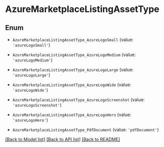 # AzureMarketplaceListingAssetType


## Enum

* `AzureMarketplaceListingAssetType_AzureLogoSmall` (value: `'azureLogoSmall'`)

* `AzureMarketplaceListingAssetType_AzureLogoMedium` (value: `'azureLogoMedium'`)

* `AzureMarketplaceListingAssetType_AzureLogoLarge` (value: `'azureLogoLarge'`)

* `AzureMarketplaceListingAssetType_AzureLogoWide` (value: `'azureLogoWide'`)

* `AzureMarketplaceListingAssetType_AzureLogoScreenshot` (value: `'azureLogoScreenshot'`)

* `AzureMarketplaceListingAssetType_AzureLogoHero` (value: `'azureLogoHero'`)

* `AzureMarketplaceListingAssetType_PdfDocument` (value: `'pdfDocument'`)

[[Back to Model list]](../README.md#documentation-for-models) [[Back to API list]](../README.md#documentation-for-api-endpoints) [[Back to README]](../README.md)


